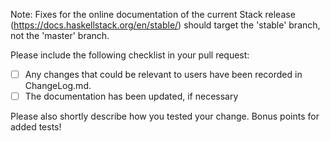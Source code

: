 Note: Fixes for the online documentation of the current Stack release (https://docs.haskellstack.org/en/stable/) should target the 'stable' branch, not the 'master' branch.

Please include the following checklist in your pull request:

* [ ] Any changes that could be relevant to users have been recorded in ChangeLog.md.
* [ ] The documentation has been updated, if necessary

Please also shortly describe how you tested your change. Bonus points for added tests!
